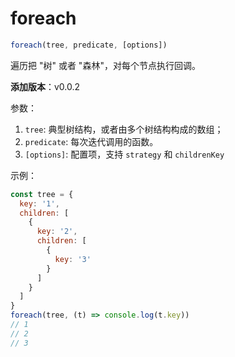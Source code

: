 # foreach

```js
foreach(tree, predicate, [options])
```

遍历把 "树" 或者 "森林"，对每个节点执行回调。

**添加版本**：v0.0.2

<demo-foreach />

参数：

1. `tree`: 典型树结构，或者由多个树结构构成的数组；
2. `predicate`: 每次迭代调用的函数。
3. `[options]`: 配置项，支持 `strategy` 和 `childrenKey`

示例：

```js
const tree = {
  key: '1',
  children: [
    {
      key: '2',
      children: [
        {
          key: '3'
        }
      ]
    }
  ]
}
foreach(tree, (t) => console.log(t.key))
// 1
// 2
// 3
```
